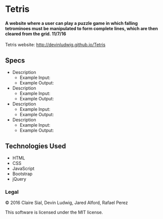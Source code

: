 # Tetris

#### A website where a user can play a puzzle game in which falling tetrominoes must be manipulated to form complete lines, which are then cleared from the grid. 11/7/16

Tetris website: http://devinludwig.github.io/Tetris

## Specs

* Description
    * Example Input:
    * Example Output:
* Description
    * Example Input:
    * Example Output:
* Description
    * Example Input:
    * Example Output:
* Description
    * Example Input:
    * Example Output:

## Technologies Used

* HTML
* CSS
* JavaScript
* Bootstrap
* jQuery

### Legal

© 2016 Claire Sial, Devin Ludwig, Jared Alford, Rafael Perez

This software is licensed under the MIT license.
